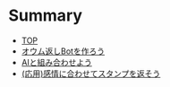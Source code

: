 # Summary

* [TOP](README.md)
* [オウム返しBotを作ろう](manual/echo-bot.md)
* [AIと組み合わせよう](manual/face-api.md)
* [(応用)感情に合わせてスタンプを返そう](manual/appliaction.md)
